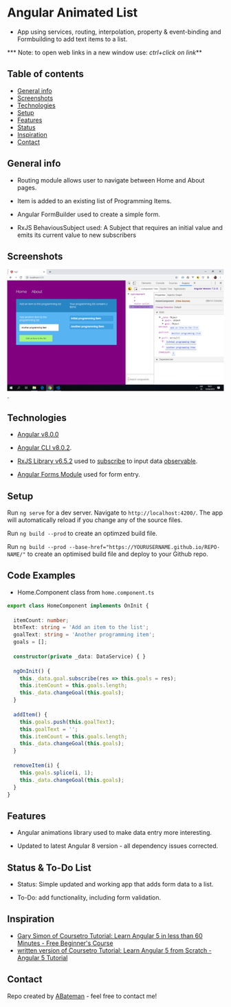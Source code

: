 # Angular Animated List

* App using services, routing, interpolation, property & event-binding and Formbuilding to add text items to a list.

*** Note: to open web links in a new window use: _ctrl+click on link_**

## Table of contents

* [General info](#general-info)
* [Screenshots](#screenshots)
* [Technologies](#technologies)
* [Setup](#setup)
* [Features](#features)
* [Status](#status)
* [Inspiration](#inspiration)
* [Contact](#contact)

## General info

* Routing module allows user to navigate between Home and About pages.

* Item is added to an existing list of Programming Items.

* Angular FormBuilder used to create a simple form.

* RxJS BehaviousSubject used: A Subject that requires an initial value and emits its current value to new subscribers

## Screenshots

![Example screenshot](./img/list-items.png).

## Technologies

* [Angular v8.0.0](https://angular.io/)

* [Angular CLI v8.0.2](https://cli.angular.io/).

* [RxJS Library v6.5.2](https://angular.io/guide/rx-library) used to [subscribe](http://reactivex.io/documentation/operators/subscribe.html) to input data [observable](http://reactivex.io/documentation/observable.html).

* [Angular Forms Module](https://angular.io/api/forms) used for form entry.

## Setup

Run `ng serve` for a dev server. Navigate to `http://localhost:4200/`. The app will automatically reload if you change any of the source files.

Run `ng build --prod` to create an optimzed build file.

Run `ng build --prod --base-href="https://YOURUSERNAME.github.io/REPO-NAME/"` to create an optimised build file and deploy to your Github repo.

## Code Examples

* Home.Component class from `home.component.ts`

```typescript
export class HomeComponent implements OnInit {

  itemCount: number;
  btnText: string = 'Add an item to the list';
  goalText: string = 'Another programming item';
  goals = [];

  constructor(private _data: DataService) { }

  ngOnInit() {
    this._data.goal.subscribe(res => this.goals = res);
    this.itemCount = this.goals.length;
    this._data.changeGoal(this.goals);
  }

  addItem() {
    this.goals.push(this.goalText);
    this.goalText = '';
    this.itemCount = this.goals.length;
    this._data.changeGoal(this.goals);
  }

  removeItem(i) {
    this.goals.splice(i, 1);
    this._data.changeGoal(this.goals);
  }
}
```

## Features

* Angular animations library used to make data entry more interesting.

* Updated to latest Angular 8 version - all dependency issues corrected.

## Status & To-Do List

* Status: Simple updated and working app that adds form data to a list.

* To-Do: add functionality, including form validation.

## Inspiration

* [Gary Simon of Coursetro Tutorial: Learn Angular 5 in less than 60 Minutes - Free Beginner's Course](https://www.youtube.com/watch?v=oa9cnWTpqP8&t=50s)
* [written version of Coursetro Tutorial: Learn Angular 5 from Scratch - Angular 5 Tutorial](https://coursetro.com/courses/19/Learn-Angular-5-from-Scratch---Angular-5-Tutorial)

## Contact

Repo created by [ABateman](https://www.andrewbateman.org) - feel free to contact me!

